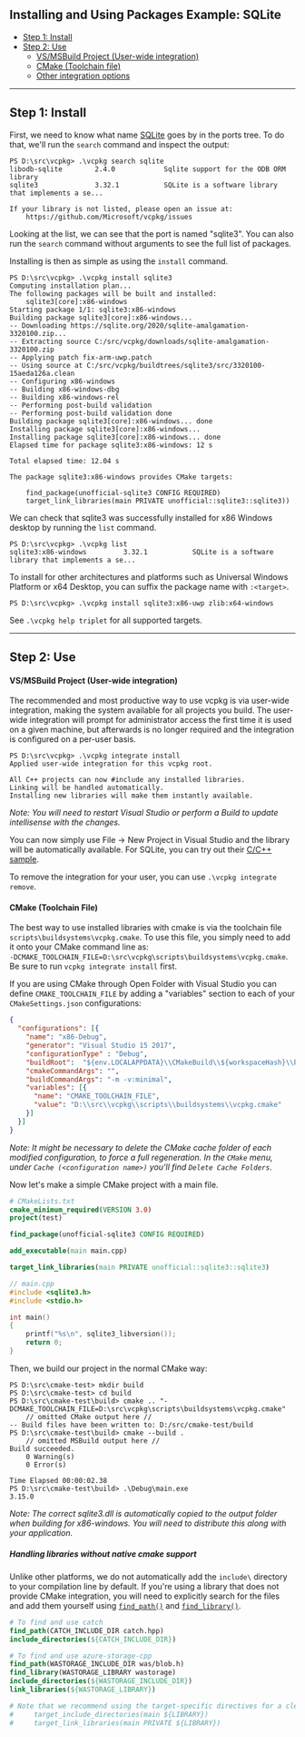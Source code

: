 ## Installing and Using Packages Example: SQLite

  - [Step 1: Install](#install)
  - [Step 2: Use](#use)
    - [VS/MSBuild Project (User-wide integration)](#msbuild)
    - [CMake (Toolchain file)](#cmake)
    - [Other integration options](../users/integration.md)

---
<a name="install"></a>
## Step 1: Install

First, we need to know what name [SQLite](https://sqlite.org) goes by in the ports tree. To do that, we'll run the `search` command and inspect the output:
```no-highlight
PS D:\src\vcpkg> .\vcpkg search sqlite
libodb-sqlite        2.4.0            Sqlite support for the ODB ORM library
sqlite3              3.32.1           SQLite is a software library that implements a se...

If your library is not listed, please open an issue at:
    https://github.com/Microsoft/vcpkg/issues
```
Looking at the list, we can see that the port is named "sqlite3". You can also run the `search` command without arguments to see the full list of packages.

Installing is then as simple as using the `install` command.
```no-highlight
PS D:\src\vcpkg> .\vcpkg install sqlite3
Computing installation plan...
The following packages will be built and installed:
    sqlite3[core]:x86-windows
Starting package 1/1: sqlite3:x86-windows
Building package sqlite3[core]:x86-windows...
-- Downloading https://sqlite.org/2020/sqlite-amalgamation-3320100.zip...
-- Extracting source C:/src/vcpkg/downloads/sqlite-amalgamation-3320100.zip
-- Applying patch fix-arm-uwp.patch
-- Using source at C:/src/vcpkg/buildtrees/sqlite3/src/3320100-15aeda126a.clean
-- Configuring x86-windows
-- Building x86-windows-dbg
-- Building x86-windows-rel
-- Performing post-build validation
-- Performing post-build validation done
Building package sqlite3[core]:x86-windows... done
Installing package sqlite3[core]:x86-windows...
Installing package sqlite3[core]:x86-windows... done
Elapsed time for package sqlite3:x86-windows: 12 s

Total elapsed time: 12.04 s

The package sqlite3:x86-windows provides CMake targets:

    find_package(unofficial-sqlite3 CONFIG REQUIRED)
    target_link_libraries(main PRIVATE unofficial::sqlite3::sqlite3))

```

We can check that sqlite3 was successfully installed for x86 Windows desktop by running the `list` command.
```no-highlight
PS D:\src\vcpkg> .\vcpkg list
sqlite3:x86-windows         3.32.1           SQLite is a software library that implements a se...
```

To install for other architectures and platforms such as Universal Windows Platform or x64 Desktop, you can suffix the package name with `:<target>`.
```no-highlight
PS D:\src\vcpkg> .\vcpkg install sqlite3:x86-uwp zlib:x64-windows
```

See `.\vcpkg help triplet` for all supported targets.

---
<a name="use"></a>
## Step 2: Use
<a name="msbuild"></a>
#### VS/MSBuild Project (User-wide integration)

The recommended and most productive way to use vcpkg is via user-wide integration, making the system available for all projects you build. The user-wide integration will prompt for administrator access the first time it is used on a given machine, but afterwards is no longer required and the integration is configured on a per-user basis.
```no-highlight
PS D:\src\vcpkg> .\vcpkg integrate install
Applied user-wide integration for this vcpkg root.

All C++ projects can now #include any installed libraries.
Linking will be handled automatically.
Installing new libraries will make them instantly available.
```
*Note: You will need to restart Visual Studio or perform a Build to update intellisense with the changes.* 

You can now simply use File -> New Project in Visual Studio and the library will be automatically available. For SQLite, you can try out their [C/C++ sample](https://sqlite.org/quickstart.html).

To remove the integration for your user, you can use `.\vcpkg integrate remove`.

<a name="cmake"></a>
#### CMake (Toolchain File)

The best way to use installed libraries with cmake is via the toolchain file `scripts\buildsystems\vcpkg.cmake`. To use this file, you simply need to add it onto your CMake command line as:  
`-DCMAKE_TOOLCHAIN_FILE=D:\src\vcpkg\scripts\buildsystems\vcpkg.cmake`.  Be sure to run `vcpkg integrate install` first.

If you are using CMake through Open Folder with Visual Studio you can define `CMAKE_TOOLCHAIN_FILE` by adding a "variables" section to each of your `CMakeSettings.json` configurations:

```json
{
  "configurations": [{
    "name": "x86-Debug",
    "generator": "Visual Studio 15 2017",
    "configurationType" : "Debug",
    "buildRoot":  "${env.LOCALAPPDATA}\\CMakeBuild\\${workspaceHash}\\build\\${name}",
    "cmakeCommandArgs": "",
    "buildCommandArgs": "-m -v:minimal",
    "variables": [{
      "name": "CMAKE_TOOLCHAIN_FILE",
      "value": "D:\\src\\vcpkg\\scripts\\buildsystems\\vcpkg.cmake"
    }]
  }]
}
```
*Note: It might be necessary to delete the CMake cache folder of each modified configuration, to force a full regeneration. In the `CMake` menu, under `Cache (<configuration name>)` you'll find `Delete Cache Folders`.*

Now let's make a simple CMake project with a main file.
```cmake
# CMakeLists.txt
cmake_minimum_required(VERSION 3.0)
project(test)

find_package(unofficial-sqlite3 CONFIG REQUIRED)

add_executable(main main.cpp)

target_link_libraries(main PRIVATE unofficial::sqlite3::sqlite3)
```
```cpp
// main.cpp
#include <sqlite3.h>
#include <stdio.h>

int main()
{
    printf("%s\n", sqlite3_libversion());
    return 0;
}
```

Then, we build our project in the normal CMake way:
```no-highlight
PS D:\src\cmake-test> mkdir build 
PS D:\src\cmake-test> cd build
PS D:\src\cmake-test\build> cmake .. "-DCMAKE_TOOLCHAIN_FILE=D:\src\vcpkg\scripts\buildsystems\vcpkg.cmake"
    // omitted CMake output here //
-- Build files have been written to: D:/src/cmake-test/build
PS D:\src\cmake-test\build> cmake --build .
    // omitted MSBuild output here //
Build succeeded.
    0 Warning(s)
    0 Error(s)

Time Elapsed 00:00:02.38
PS D:\src\cmake-test\build> .\Debug\main.exe
3.15.0
```

*Note: The correct sqlite3.dll is automatically copied to the output folder when building for x86-windows. You will need to distribute this along with your application.*

##### Handling libraries without native cmake support

Unlike other platforms, we do not automatically add the `include\` directory to your compilation line by default. If you're using a library that does not provide CMake integration, you will need to explicitly search for the files and add them yourself using [`find_path()`][1] and [`find_library()`][2].

```cmake
# To find and use catch
find_path(CATCH_INCLUDE_DIR catch.hpp)
include_directories(${CATCH_INCLUDE_DIR})

# To find and use azure-storage-cpp
find_path(WASTORAGE_INCLUDE_DIR was/blob.h)
find_library(WASTORAGE_LIBRARY wastorage)
include_directories(${WASTORAGE_INCLUDE_DIR})
link_libraries(${WASTORAGE_LIBRARY})

# Note that we recommend using the target-specific directives for a cleaner cmake:
#     target_include_directories(main ${LIBRARY})
#     target_link_libraries(main PRIVATE ${LIBRARY})
```

[1]: https://cmake.org/cmake/help/latest/command/find_path.html
[2]: https://cmake.org/cmake/help/latest/command/find_library.html
